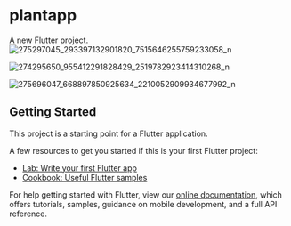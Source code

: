 # plantapp

A new Flutter project.
![275297045_293397132901820_7515646255759233058_n](https://user-images.githubusercontent.com/41317116/158247511-f032b03f-88be-4fc7-9d9d-497d36cccaba.jpg)

![274295650_955412291828429_2519782923414310268_n](https://user-images.githubusercontent.com/41317116/158247632-76a44d93-3b5d-4e70-a79a-a3dba0d5d168.jpg)

![275696047_668897850925634_2210052909934677992_n](https://user-images.githubusercontent.com/41317116/158247683-8c3ea22e-3301-40fe-9a20-fc6012f13eb0.jpg)


## Getting Started

This project is a starting point for a Flutter application.

A few resources to get you started if this is your first Flutter project:

- [Lab: Write your first Flutter app](https://flutter.dev/docs/get-started/codelab)
- [Cookbook: Useful Flutter samples](https://flutter.dev/docs/cookbook)

For help getting started with Flutter, view our
[online documentation](https://flutter.dev/docs), which offers tutorials,
samples, guidance on mobile development, and a full API reference.
